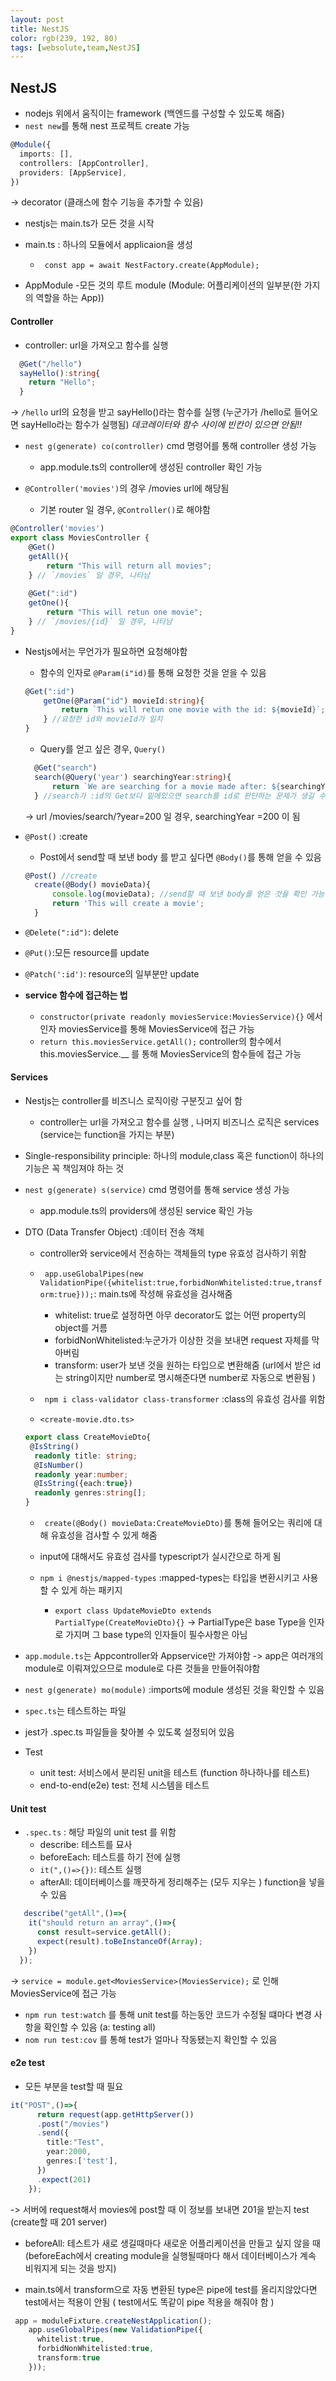 ```yaml
---
layout: post
title: NestJS
color: rgb(239, 192, 80)
tags: [websolute,team,NestJS]
---
```


## NestJS
- nodejs 위에서 움직이는 framework (백엔드를 구성할 수 있도록 해줌)
- `nest new`를 통해 nest 프로젝트 create 가능
```typescript
@Module({
  imports: [],
  controllers: [AppController],
  providers: [AppService],
})
```
-> decorator (클래스에 함수 기능을 추가할 수 있음) 

- nestjs는 main.ts가 모든 것을 시작

- main.ts : 하나의 모듈에서 applicaion을 생성 
    - ` const app = await NestFactory.create(AppModule);`


- AppModule -모든 것의 루트 module
(Module: 어플리케이션의 일부분(한 가지의 역할을 하는 App))

#### Controller
- controller: url을 가져오고 함수를 실행 
```typescript
  @Get("/hello")
  sayHello():string{
    return "Hello";
  }
```
-> `/hello` url의 요청을 받고 sayHello()라는 함수를 실행 
(누군가가 /hello로 들어오면 sayHello라는 함수가 실행됨)
*데코레이터와 함수 사이에 빈칸이 있으면 안됨!!*


- `nest g(generate) co(controller)` cmd 명령어를 통해 controller 생성 가능  
  - app.module.ts의 controller에 생성된 controller 확인 가능 

- `@Controller('movies')`의 경우 /movies url에 해당됨
  - 기본 router 일 경우,  `@Controller()`로 해야함


```typescript
@Controller('movies')
export class MoviesController {
    @Get()
    getAll(){
        return "This will return all movies";
    } // `/movies` 일 경우, 나타남 
    
    @Get(":id")
    getOne(){
        return "This will retun one movie";
    } // `/movies/{id}` 일 경우, 나타남 
}
```

- Nestjs에서는 무언가가 필요하면 요청해야함 
  - 함수의 인자로 `@Param(i"id)`를 통해 요청한 것을 얻을 수 있음 
  ```typescript
  @Get(":id")
      getOne(@Param("id") movieId:string){
          return `This will retun one movie with the id: ${movieId}`;
      } //요청한 id와 movieId가 일치 
  }

  ```

  - Query를 얻고 싶은 경우, `Query()` 
  ```typescript
    @Get("search")
    search(@Query('year') searchingYear:string){
        return `We are searching for a movie made after: ${searchingYear}`;
    } //search가 :id의 Get보다 밑에있으면 search를 id로 판단하는 문제가 생길 수 있음 
  ```
  -> url /movies/search/?year=200 일 경우, searchingYear =200 이 됨


- `@Post()` :create
  - Post에서 send할 때 보낸 body 를 받고 싶다면 `@Body()`를 통해 얻을 수 있음
  ```typescript
  @Post() //create
    create(@Body() movieData){
        console.log(movieData); //send할 때 보낸 body를 얻은 것을 확인 가능 
        return 'This will create a movie';
    }
  ```

-  `@Delete(":id")`: delete 
-  `@Put()`:모든 resource를 update
-  `@Patch(':id')`: resource의 일부분만 update


- __service 함수에 접근하는 법__ 
  - `constructor(private readonly moviesService:MoviesService){}` 에서 인자 moviesService를 통해 MoviesService에 접근 가능
  - `return this.moviesService.getAll();` controller의 함수에서 this.moviesService.__ 를 통해 MoviesService의 함수들에 접근 가능 

#### Services
- Nestjs는 controller를 비즈니스 로직이랑 구분짓고 싶어 함 
  - controller는 url을 가져오고 함수를 실행 , 나머지 비즈니스 로직은 services (service는 function을 가지는 부분)

- Single-responsibility principle: 하나의 module,class 혹은 function이 하나의 기능은 꼭 책임져야 하는 것 

- `nest g(generate) s(service)` cmd 명령어를 통해 service 생성 가능 
  - app.module.ts의 providers에 생성된 service 확인 가능 

- DTO (Data Transfer Object) :데이터 전송 객체
  - controller와 service에서 전송하는 객체들의 type 유효성 검사하기 위함
  - `  app.useGlobalPipes(new ValidationPipe({whitelist:true,forbidNonWhitelisted:true,transform:true})); `: main.ts에 작성해 유효성을 검사해줌 
    - whitelist: true로 설정하면 아무 decorator도 없는 어떤 property의 object를 거름
    - forbidNonWhitelisted:누군가가 이상한 것을 보내면 request 자체를 막아버림 
    - transform: user가 보낸 것을 원하는 타입으로 변환해줌 (url에서 받은 id는 string이지만 number로 명시해준다면 number로 자동으로 변환됨 )

  - ` npm i class-validator class-transformer` :class의 유효성 검사를 위함 

  - `<create-movie.dto.ts>`
  ```typescript
  export class CreateMovieDto{
   @IsString()
    readonly title: string;
    @IsNumber()
    readonly year:number;
    @IsString({each:true})
    readonly genres:string[];
  }
  ```
    - ` create(@Body() movieData:CreateMovieDto)`를 통해 들어오는 쿼리에 대해 유효성을 검사할 수 있게 해줌
    - input에 대해서도 유효성 검사를 typescript가 실시간으로 하게 됨 

  - `npm i @nestjs/mapped-types` :mapped-types는 타입을 변환시키고 사용할 수 있게 하는 패키지 
    - `export class UpdateMovieDto extends PartialType(CreateMovieDto){}` 
    -> PartialType은 base Type을 인자로 가지며 그 base type의 인자들이 필수사항은 아님 

- `app.module.ts`는 Appcontroller와 Appservice만 가져야함 -> app은 여러개의 module로 이뤄져있으므로 module로 다른 것들을 만들어줘야함 
- `nest g(generate) mo(module)` :imports에 module 생성된 것을 확인할 수 있음 


- `spec.ts`는 테스트하는 파일 
- jest가 .spec.ts 파일들을 찾아볼 수 있도록 설정되어 있음 
- Test
  - unit test: 서비스에서 분리된 unit을 테스트 (function 하나하나를 테스트)
  - end-to-end(e2e) test: 전체 시스템을 테스트



#### Unit test
- `.spec.ts` : 해당 파일의 unit test 를 위함 
  - describe: 테스트를 묘사
  -  beforeEach: 테스트를 하기 전에 실행
  - `it(",()=>{})`: 테스트 실행
  - afterAll: 데이터베이스를 깨끗하게 정리해주는 (모두 지우는 ) function을 넣을 수 있음 

```typescript
   describe("getAll",()=>{
    it("should return an array",()=>{
      const result=service.getAll();
      expect(result).toBeInstanceOf(Array);
    })
  });
```
  -> `service = module.get<MoviesService>(MoviesService);` 로 인해 MoviesService에 접근 가능 

- `npm run test:watch` 를 통해 unit test를 하는동안 코드가 수정될 떄마다 변경 사항을 확인할 수 있음 (a: testing all)
- `nom run test:cov` 를 통해 test가 얼마나 작동됐는지 확인할 수 있음 


#### e2e test
- 모든 부분을 test할 때 필요

```typescript
it("POST",()=>{
      return request(app.getHttpServer())
      .post("/movies")
      .send({
        title:"Test",
        year:2000,
        genres:['test'],
      })
      .expect(201)
    });
```
-> 서버에 request해서 movies에 post할 때 이 정보를 보내면 201을 받는지 test (create할 때 201 server)

- beforeAll: 테스트가 새로 생길때마다 새로운 어플리케이션을 만들고 싶지 않을 때 (beforeEach에서 creating module을 실행될때마다 해서 데이터베이스가 계속 비워지게 되는 것을 방지) 

- main.ts에서 transform으로 자동 변환된 type은 pipe에 test를 올리지않았다면 test에서는 적용이 안됨 ( test에서도 똑같이 pipe 적용을 해줘야 함 )
```typescript
 app = moduleFixture.createNestApplication();
    app.useGlobalPipes(new ValidationPipe({
      whitelist:true,
      forbidNonWhitelisted:true,
      transform:true
    }));
```
